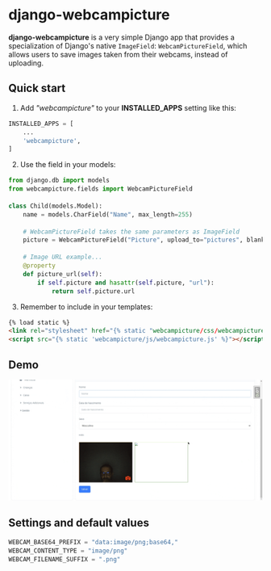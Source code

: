 # django-webcampicture

**django-webcampicture** is a very simple Django app that provides a specialization of Django's native `ImageField`: `WebcamPictureField`, which allows users to save images taken from their webcams, instead of uploading.

## Quick start

1. Add *"webcampicture"* to your **INSTALLED_APPS** setting like this:

```python
INSTALLED_APPS = [
    ...
    'webcampicture',
]
```    

2. Use the field in your models:

```python
from django.db import models
from webcampicture.fields import WebcamPictureField

class Child(models.Model):
    name = models.CharField("Name", max_length=255)

    # WebcamPictureField takes the same parameters as ImageField
    picture = WebcamPictureField("Picture", upload_to="pictures", blank=True)

    # Image URL example...
    @property
    def picture_url(self):
        if self.picture and hasattr(self.picture, "url"):
            return self.picture.url

```

3. Remember to include in your templates:

```html
{% load static %}
<link rel="stylesheet" href="{% static "webcampicture/css/webcampicture.css" %}">
<script src="{% static 'webcampicture/js/webcampicture.js' %}"></script>
```

## Demo

![demo](demo.gif)

## Settings and default values

```python
WEBCAM_BASE64_PREFIX = "data:image/png;base64,"
WEBCAM_CONTENT_TYPE = "image/png"
WEBCAM_FILENAME_SUFFIX = ".png"
```

